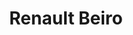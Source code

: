 ---
title: "Renault Beiro"
url: /ciudad-autonoma-de-buenos-aires/renault-beiro/
shop: Autowerkstatt
---